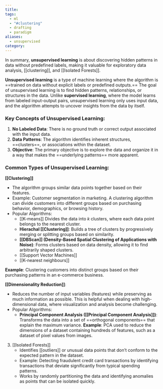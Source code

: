 ```yaml
---
title: 
tags:
  - ml
  - "#clustering"
  - drafting
  - paradigm
aliases:
  - unsupervised
category:
---
```

In summary, **unsupervised learning** is about discovering hidden patterns in data without predefined labels, making it valuable for exploratory data analysis, [[clustering]], and [[Isolated Forests]].

**Unsupervised learning** is a type of machine learning where the algorithm is ==trained on data without explicit labels or predefined outputs.== The goal of unsupervised learning is to find hidden patterns, relationships, or structures in the data. Unlike **supervised learning**, where the model learns from labeled input-output pairs, unsupervised learning only uses input data, and the algorithm attempts to uncover insights from the data by itself.
### Key Concepts of Unsupervised Learning:
1. **No Labeled Data**: There is no ground truth or correct output associated with the input data.
2. **Data Patterns**: The algorithm identifies inherent structures, ==clusters==, or associations within the dataset.
3. **Objective**: The primary objective is to explore the data and organize it in a way that makes the ==underlying patterns== more apparent.

### Common Types of Unsupervised Learning:

 **[[Clustering]]**
 
   - The algorithm groups similar data points together based on their features.
   - Example: Customer segmentation in marketing. A clustering algorithm can divide customers into different groups based on purchasing behavior, demographics, or browsing history.
   - Popular Algorithms: 
     - [[K-means]] Divides the data into $k$ clusters, where each data point belongs to the nearest cluster.
     - **Hierachal [[Clustering]]**: Builds a tree of clusters by progressively merging or splitting groups based on similarity.
     - **[[DBScan]] (Density-Based Spatial Clustering of Applications with Noise)**: Forms clusters based on data density, allowing it to find arbitrarily shaped clusters.
     - [[Support Vector Machines]]
     - [[K-nearest neighbours]]

**Example**: Clustering customers into distinct groups based on their purchasing patterns in an e-commerce business.

**[[Dimensionality Reduction]]**:
   - Reduces the number of input variables (features) while preserving as much information as possible. This is helpful when dealing with high-dimensional data, where visualization and analysis become challenging.
   - Popular Algorithms: 
     - **Principal Component Analysis ([[Principal Component Analysis]])**: Transforms the data into a set of ==orthogonal components== that explain the maximum variance.
   **Example**: PCA used to reduce the dimensions of a dataset containing hundreds of features, such as a dataset of pixel values from images.

3. [[Isolated Forests]]
   - Identifies [[outliers]] or unusual data points that don’t conform to the expected pattern in the dataset.
   - Example: Detecting fraudulent credit card transactions by identifying transactions that deviate significantly from typical spending patterns.
   - Works by randomly partitioning the data and identifying anomalies as points that can be isolated quickly.


